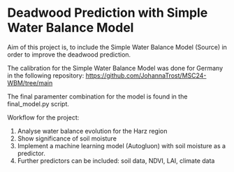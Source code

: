 # Deadwood Prediction with Simple Water Balance Model

Aim of this project is, to include the Simple Water Balance Model (Source) in order to improve the deadwood prediction. 

The calibration for the Simple Water Balance Model was done for Germany in the following repository: 
https://github.com/JohannaTrost/MSC24-WBM/tree/main

The final paramenter combination for the model is found in the final_model.py script. 

Workflow for the project: 
1. Analyse water balance evolution for the Harz region
2. Show significance of soil moisture
3. Implement a machine learning model (Autogluon) with soil moisture as a predictor.
4. Further predictors can be included: soil data, NDVI, LAI, climate data

